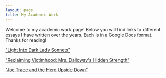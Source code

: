 ```yaml
---
layout: page
title: My Academic Work
---
```


Welcome to my academic work page! Below you will find links to different essays I have written over the years. Each is in a Google Docs format. Thanks for reading!

["Light Into Dark Lady Sonnets"](https://docs.google.com/document/d/1F_iDVwCYaXlXhSUyAeOVgzhTg6AdHDWu/edit?usp=sharing&ouid=102324141682450233373&rtpof=true&sd=true)

["Reclaiming Victimhood: Mrs. Dalloway's Hidden Strength"](https://docs.google.com/document/d/1NTrMlSZs5C5H72okIDpewwB782-B4f7s2zKTiWuwDUE/edit?usp=sharing)

["Joe Trace and the Hero Upside Down"](https://docs.google.com/document/d/1V_iJ7LXgM6lVChh0HyBbEDBT7ZrKXSIGB9AZuuSOfaU/edit?usp=sharing)
